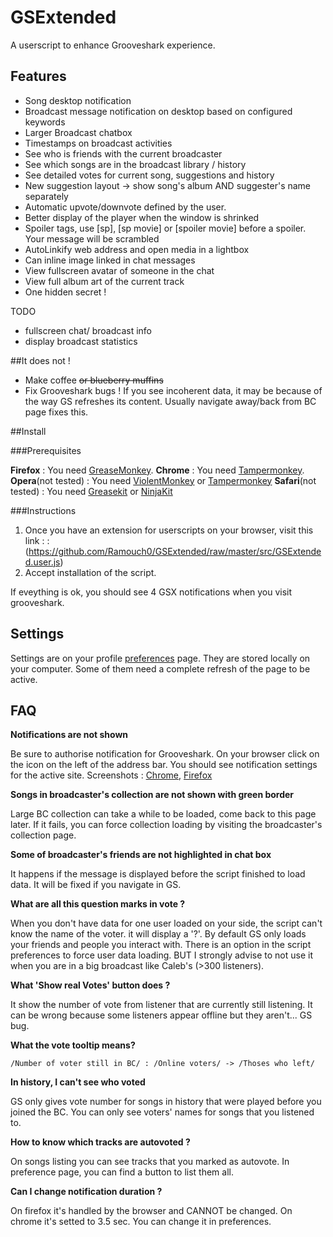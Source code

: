 GSExtended
==========

A userscript to enhance Grooveshark experience.

Features
---------


* Song desktop notification
* Broadcast message notification on desktop based on configured keywords
* Larger Broadcast chatbox
* Timestamps on broadcast activities
* See who is friends with the current broadcaster
* See which songs are in the broadcast library / history
* See detailed votes for current song, suggestions and history
* New suggestion layout -> show song's album AND suggester's name separately
* Automatic upvote/downvote defined by the user.
* Better display of the player when the window is shrinked
* Spoiler tags, use [sp], [sp movie] or [spoiler movie] before a spoiler. Your message will be scrambled
* AutoLinkify web address and open media in a lightbox
* Can inline image linked in chat messages
* View fullscreen avatar of someone in the chat
* View full album art of the current track
* One hidden secret !


TODO
- fullscreen chat/ broadcast info 
- display broadcast statistics

##It does not !
* Make coffee ~~or blueberry muffins~~
* Fix Grooveshark bugs ! If you see incoherent data, it may be because of the way GS refreshes its content. 
	Usually navigate away/back from BC page fixes this.

##Install

###Prerequisites

**Firefox** : You need [GreaseMonkey](https://addons.mozilla.org/fr/firefox/addon/greasemonkey/). 
**Chrome** :  You need [Tampermonkey](https://chrome.google.com/webstore/detail/tampermonkey/dhdgffkkebhmkfjojejmpbldmpobfkfo?hl=en).
**Opera**(not tested) : You need [ViolentMonkey](http://addons.opera.com/en/extensions/details/violent-monkey) or [Tampermonkey](https://addons.opera.com/en/extensions/details/tampermonkey-beta/)
**Safari**(not tested) : You need [Greasekit](https://8-p.info/greasekit/) or [NinjaKit](http://translate.google.com/translate?js=y&prev=_t&hl=en&ie=UTF-8&layout=1&eotf=1&u=http%3A%2F%2Fd.hatena.ne.jp%2Fos0x%2F20100612%2F1276330696&sl=auto&tl=en)

###Instructions

1. Once you have an extension for userscripts on your browser, visit this link :  : (https://github.com/Ramouch0/GSExtended/raw/master/src/GSExtended.user.js)
2. Accept installation of the script.

If eveything is ok, you should see 4 GSX notifications when you visit grooveshark.

Settings
---------

Settings are on your profile [preferences](http://grooveshark.com/#!/settings/preferences) page. 
They are stored locally on your computer.
Some of them need a complete refresh of the page to be active.



FAQ
----
**Notifications are not shown**

Be sure to authorise notification for Grooveshark. On your browser click on the icon on the left of the address bar. You should see notification settings for the active site. Screenshots : [Chrome](https://ramouch0.github.io/GSExtended/images/chrome-notificationsettings.png), [Firefox](https://ramouch0.github.io/GSExtended/images/firefox-notificationsettings.png)

**Songs in broadcaster's collection are not shown with green border**

Large BC collection can take a while to be loaded, come back to this page later. If it fails, you can force collection loading by visiting the broadcaster's collection page.

**Some of broadcaster's friends are not highlighted in chat box**

It happens if the message is displayed before the script finished to load data. It will be fixed if you navigate in GS.

**What are all this question marks in vote ?**

When you don't have data for one user loaded on your side, the script can't know the name of the voter. it will display a '?'. By default GS only loads your friends and people you interact with. There is an option in the script preferences to force user data loading. BUT I strongly advise to not use it when you are in a big broadcast like Caleb's (>300 listeners).

**What 'Show real Votes' button does ?**

It show the number of vote from listener that are currently still listening.
It can be wrong because some listeners appear offline but they aren't... GS bug.

**What the vote tooltip means?**
```
/Number of voter still in BC/ : /Online voters/ -> /Thoses who left/
```

**In history, I can't see who voted**

GS only gives vote number for songs in history that were played before you joined the BC. You can only see voters' names for songs that you listened to.

**How to know which tracks are autovoted ?**

On songs listing you can see tracks that you marked as autovote. In preference page, you can find a button to list them all.

**Can I change notification duration ?**

On firefox it's handled by the browser and CANNOT be changed. 
On chrome it's setted to 3.5 sec. You can change it in preferences.
